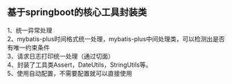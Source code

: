 <h2>基于springboot的核心工具封装类</h2>
1、统一异常处理<br>
2、mybatis-plus时间格式统一处理，mybatis-plus中间处理类，可以检测出是否有唯一约束条件<br>
3、请求日志打印统一处理（通过切面）<br>
4、封装了工具类Assert，DateUtils，StringUtils等。<br>
5、使用自动配置，不需要配置就可以直接使用<br>